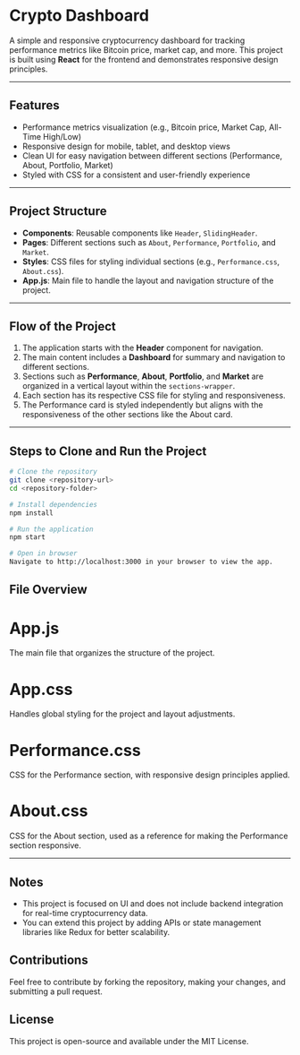 # Crypto Dashboard

A simple and responsive cryptocurrency dashboard for tracking performance metrics like Bitcoin price, market cap, and more. This project is built using **React** for the frontend and demonstrates responsive design principles.

---

## Features

- Performance metrics visualization (e.g., Bitcoin price, Market Cap, All-Time High/Low)
- Responsive design for mobile, tablet, and desktop views
- Clean UI for easy navigation between different sections (Performance, About, Portfolio, Market)
- Styled with CSS for a consistent and user-friendly experience

---

## Project Structure

- **Components**: Reusable components like `Header`, `SlidingHeader`.
- **Pages**: Different sections such as `About`, `Performance`, `Portfolio`, and `Market`.
- **Styles**: CSS files for styling individual sections (e.g., `Performance.css`, `About.css`).
- **App.js**: Main file to handle the layout and navigation structure of the project.

---

## Flow of the Project

1. The application starts with the **Header** component for navigation.
2. The main content includes a **Dashboard** for summary and navigation to different sections.
3. Sections such as **Performance**, **About**, **Portfolio**, and **Market** are organized in a vertical layout within the `sections-wrapper`.
4. Each section has its respective CSS file for styling and responsiveness.
5. The Performance card is styled independently but aligns with the responsiveness of the other sections like the About card.

---

## Steps to Clone and Run the Project

```bash
# Clone the repository
git clone <repository-url>
cd <repository-folder>

# Install dependencies
npm install

# Run the application
npm start

# Open in browser
Navigate to http://localhost:3000 in your browser to view the app.
```

## File Overview 

# App.js
The main file that organizes the structure of the project.

# App.css
Handles global styling for the project and layout adjustments.

# Performance.css
CSS for the Performance section, with responsive design principles applied.

# About.css
CSS for the About section, used as a reference for making the Performance section responsive.

---

## Notes

- This project is focused on UI and does not include backend integration for real-time cryptocurrency data.
- You can extend this project by adding APIs or state management libraries like Redux for better scalability.

## Contributions

Feel free to contribute by forking the repository, making your changes, and submitting a pull request.

## License

This project is open-source and available under the MIT License.

